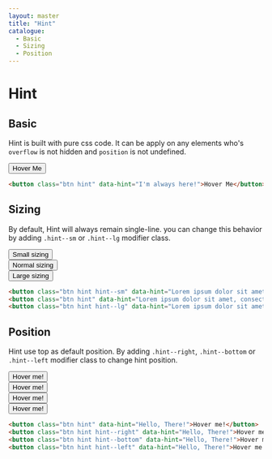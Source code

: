 ```yaml
---
layout: master
title: "Hint"
catalogue:
  - Basic
  - Sizing
  - Position
---
```


# Hint

## Basic
Hint is built with pure css code. It can be apply on any elements who's `overflow` is not hidden and `position` is not undefined.

<div class="mb-5">
  <button class="btn hint" data-hint="I'm always here!">Hover Me</button>
</div>

```html
<button class="btn hint" data-hint="I'm always here!">Hover Me</button>
```

## Sizing
By default, Hint will always remain single-line. you can change this behavior by adding `.hint--sm` or `.hint--lg` modifier class.

<div class="row text-center">
  <div class="col-4@md">
    <button class="btn hint hint--sm mb-5" data-hint="Lorem ipsum dolor sit amet.">Small sizing</button>
  </div>
  <div class="col-4@md">
    <button class="btn hint mb-5" data-hint="Lorem ipsum dolor sit amet, consectetur adipisicing elit. Nulla, ratione!">Normal sizing</button>
  </div>
  <div class="col-4@md">
    <button class="btn hint hint--lg mb-5" data-hint="Lorem ipsum dolor sit amet, consectetur adipisicing elit. Quidem architecto, illo recusandae dolorem magni odit.">Large sizing</button>
  </div>
</div>

```html
<button class="btn hint hint--sm" data-hint="Lorem ipsum dolor sit amet.">Small sizing</button>
<button class="btn hint" data-hint="Lorem ipsum dolor sit amet, consectetur adipisicing elit. Nulla, ratione!">Normal sizing</button>
<button class="btn hint hint--lg" data-hint="Lorem ipsum dolor sit amet, consectetur adipisicing elit. Quidem architecto, illo recusandae dolorem magni odit.">Large sizing</button>
```

## Position

Hint use top as default position. By adding `.hint--right`, `.hint--bottom` or `.hint--left` modifier class to change hint position.

<div class="row text-center">
  <div class="col-6@sm col-3@md">
    <button class="btn hint mb-5" data-hint="Hello, There!">Hover me!</button>
  </div>
  <div class="col-6@sm col-3@md">
    <button class="btn hint hint--right mb-5" data-hint="Hello, There!">Hover me!</button>
  </div>
  <div class="col-6@sm col-3@md">
    <button class="btn hint hint--bottom mb-5" data-hint="Hello, There!">Hover me!</button>
  </div>
  <div class="col-6@sm col-3@md">
    <button class="btn hint hint--left mb-5" data-hint="Hello, There!">Hover me!</button>
  </div>
</div>

```html
<button class="btn hint" data-hint="Hello, There!">Hover me!</button>
<button class="btn hint hint--right" data-hint="Hello, There!">Hover me!</button>
<button class="btn hint hint--bottom" data-hint="Hello, There!">Hover me!</button>
<button class="btn hint hint--left" data-hint="Hello, There!">Hover me!</button>
```
